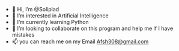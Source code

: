 - 👋 Hi, I’m @Soliplad
- 👀 I’m interested in Artificial Intelligence
- 🌱 I’m currently learning Python 
- 💞️ I’m looking to collaborate on this program and help me if I have mistakes
- 📫 you can reach me on my Email Afsh308@gmail.com

<!---
Soliplad/Soliplad is a ✨ special ✨ repository because its `README.md` (this file) appears on your GitHub profile.
You can click the Preview link to take a look at your changes.
--->
